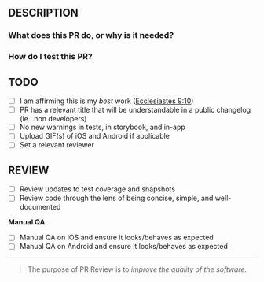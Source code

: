 ## DESCRIPTION

### What does this PR do, or why is it needed?

### How do I test this PR?

## TODO

- [ ] I am affirming this is my _best_ work ([Ecclesiastes 9:10](https://www.bible.com/bible/97/ECC.9.10.MSG))
- [ ] PR has a relevant title that will be understandable in a public changelog (ie...non developers)
- [ ] No new warnings in tests, in storybook, and in-app
- [ ] Upload GIF(s) of iOS and Android if applicable
- [ ] Set a relevant reviewer

## REVIEW

- [ ] Review updates to test coverage and snapshots
- [ ] Review code through the lens of being concise, simple, and well-documented

**Manual QA**

- [ ] Manual QA on iOS and ensure it looks/behaves as expected
- [ ] Manual QA on Android and ensure it looks/behaves as expected

---

> The purpose of PR Review is to _improve the quality of the software._
